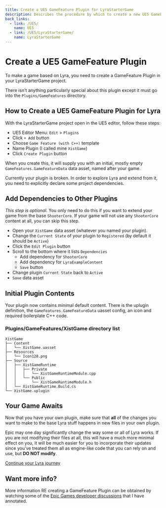 ```yaml
---
title: Create a UE5 GameFeature Plugin for LyraStarterGame
description: Describes the procedure by which to create a new UE5 GameFeature Plugin for Lyra Starter Game (LyraStarterGame)
back_links:
  - link: /UE5/
    name: UE5
  - link: /UE5/LyraStarterGame/
    name: LyraStarterGame
---
```



# Create a UE5 GameFeature Plugin

To make a game based on Lyra, you need to create a GameFeature Plugin in your LyraStarterGame project.

There isn't anything particularly special about this plugin except it must go into the `Plugins/GameFeatures` directory.


## How to Create a UE5 GameFeature Plugin for Lyra

With the LyraStarterGame project open in the UE5 editor, follow these steps:

- UE5 Editor Menu: `Edit` > `Plugins`
- Click `+ Add` button
- Choose `Game Feature (with C++)` template
- Name Plugin (I called mine `XistGame`)
- Click `Create Plugin` button

When you create this, it will supply you with an initial, mostly empty `GameFeatures.GameFeatureData` data asset, named after your game.

Currently your plugin is broken.  In order to explore Lyra and extend from it, you need to explicitly declare some project dependencies.


## Add Dependencies to Other Plugins

*This step is optional*.  You only need to do this if you want to extend your game from the base `ShooterCore`.
If your game will not use any `ShooterCore` content at all, you can skip this step.

- Open your `XistGame` data asset (whatever you named your plugin).
- Change the `Current State` of your plugin to `Registered` (by default it should be `Active`)
- Click the `Edit Plugin` button
- Scroll to the bottom where it lists `Dependencies`
  - Add dependency for `ShooterCore`
  - Add dependency for `LyraExampleContent`
  - `Save` button
- Change plugin `Current State` back to `Active`
- `Save` data asset


## Initial Plugin Contents

Your plugin now contains minimal default content.  There is the uplugin definition, the `GameFeatures.GameFeatureData` uasset config, an icon and
required boilerplate C++ code.

### Plugins/GameFeatures/XistGame directory list
```text
XistGame
├── Content
│   └── XistGame.uasset
├── Resources
│   └── Icon128.png
├── Source
│   ├── XistGameRuntime
│   │   ├── Private
│   │   │   └── XistGameRuntimeModule.cpp
│   │   └── Public
│   │       └── XistGameRuntimeModule.h
│   └── XistGameRuntime.Build.cs
└── XistGame.uplugin
```


## Your Game Awaits

Now that you have your own plugin, make sure that **all** of the changes you want
to make to the base Lyra stuff happens in new files in your own plugin.

Epic may one day significantly change the way some or all of Lyra works.  If you
are not modifying their files at all, this will have a much more minimal effect on you, it will be much easier for you to incorporate their updates since you've
treated them all as engine-like code that you can rely on and use, but
**DO NOT modify**.

[Continue your Lyra journey](./)


## Want more info?

More information RE creating a GameFeature Plugin can be obtained by watching some of the
[Epic Games developer discussions](./Epic-Games-Developer-Discussion-References)
that I have annotated.
